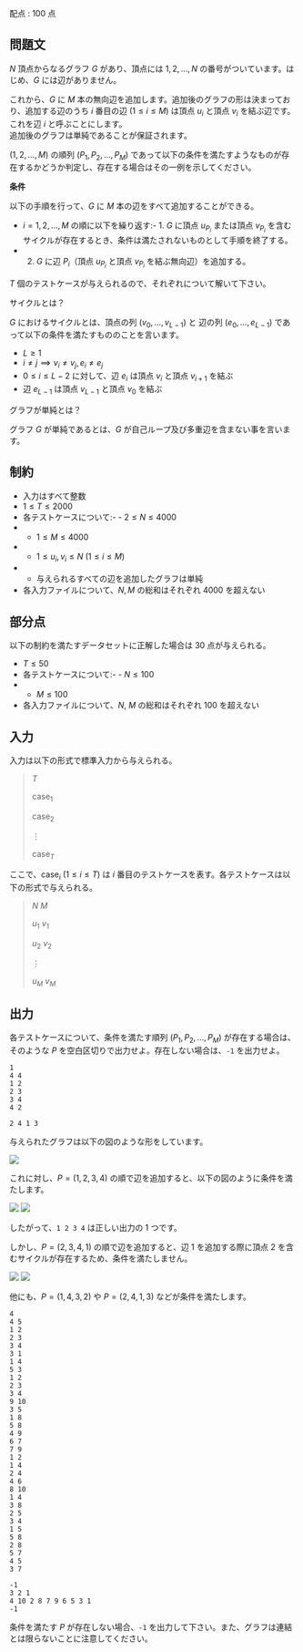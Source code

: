 配点 : $100$ 点

## 問題文

$N$ 頂点からなるグラフ $G$ があり、頂点には $1, 2, \ldots, N$ の番号がついています。はじめ、$G$ には辺がありません。

これから、$G$ に $M$ 本の無向辺を追加します。追加後のグラフの形は決まっており、追加する辺のうち $i$ 番目の辺 $(1 \leq i \leq M)$ は頂点 $u_i$ と頂点 $v_i$ を結ぶ辺です。これを辺 $i$ と呼ぶことにします。<br>
追加後のグラフは単純であることが保証されます。

$(1, 2, \ldots, M)$ の順列 $(P_1, P_2, \ldots, P_M)$ であって以下の条件を満たすようなものが存在するかどうか判定し、存在する場合はその一例を示してください。

**条件**

以下の手順を行って、$G$ に $M$ 本の辺をすべて追加することができる。

- $i = 1, 2, \dots, M$ の順に以下を繰り返す:-   1. $G$ に頂点 $u_{P_i}$ または頂点 $v_{P_i}$ を含むサイクルが存在するとき、条件は満たされないものとして手順を終了する。
-   2. $G$ に辺 $P_i$（頂点 $u_{P_i}$ と頂点 $v_{P_i}$ を結ぶ無向辺）を追加する。

$T$ 個のテストケースが与えられるので、それぞれについて解いて下さい。

サイクルとは？

$G$ におけるサイクルとは、頂点の列 $(v_0, \dots, v_{L - 1})$ と 辺の列 $(e_0, \dots, e_{L - 1})$ であって以下の条件を満たすもののことを言います。

- $L \ge 1$
- $i \neq j \implies v_i \neq v_j, e_i \neq e_j$
- $0 \le i \le L - 2$ に対して、辺 $e_i$ は頂点 $v_i$ と頂点 $v_{i+1}$ を結ぶ
- 辺 $e_{L-1}$ は頂点 $v_{L-1}$ と頂点 $v_0$ を結ぶ

グラフが単純とは？

グラフ $G$ が単純であるとは、$G$ が自己ループ及び多重辺を含まない事を言います。

## 制約

- 入力はすべて整数
- $1 \le T \le 2000$
- 各テストケースについて:-   - $2 \le N \le 4000$
-   - $1 \le M \le 4000$
-   - $1 \le u_i, v_i \le N\ (1 \leq i \leq M)$
-   - 与えられるすべての辺を追加したグラフは単純
- 各入力ファイルについて、$N, M$ の総和はそれぞれ $4000$ を超えない

## 部分点

以下の制約を満たすデータセットに正解した場合は $30$ 点が与えられる。

- $T \le 50$
- 各テストケースについて:-   - $N \le 100$
-   - $M \le 100$
- 各入力ファイルについて、$N$, $M$ の総和はそれぞれ $100$ を超えない

## 入力

入力は以下の形式で標準入力から与えられる。

> $T$
> 
> $\text{case}_1$
> 
> $\text{case}_2$
> 
> $\vdots$
> 
> $\text{case}_T$

ここで、$\text{case}_i\ (1 \leq i \leq T)$ は $i$ 番目のテストケースを表す。各テストケースは以下の形式で与えられる。

> $N$ $M$
> 
> $u_1$ $v_1$
> 
> $u_2$ $v_2$ 
> 
> $\vdots$
> 
> $u_M$ $v_M$

## 出力

各テストケースについて、条件を満たす順列 $(P_1, P_2, \ldots, P_M)$ が存在する場合は、そのような $P$ を空白区切りで出力せよ。存在しない場合は、`-1` を出力せよ。

```input1
1
4 4
1 2
2 3
3 4
4 2
```

```output1
2 4 1 3
```

与えられたグラフは以下の図のような形をしています。  

![](https://img.atcoder.jp/ttpc2024_1/efcd772696bd0c92c27611b554a4d94b.png)

これに対し、$P = (1, 2, 3, 4)$ の順で辺を追加すると、以下の図のように条件を満たします。  

![](https://img.atcoder.jp/ttpc2024_1/f639f61a8c21e023b412bb9d1f8c4cca.png)
![](https://img.atcoder.jp/ttpc2024_1/d6307590977040bdaea3733c0df34398.png)

したがって、`1 2 3 4` は正しい出力の $1$ つです。

しかし、$P = (2, 3, 4, 1)$ の順で辺を追加すると、辺 $1$ を追加する際に頂点 $2$ を含むサイクルが存在するため、条件を満たしません。

![](https://img.atcoder.jp/ttpc2024_1/d7e2277adb8c0aace5f07f25a6cf2569.png)
![](https://img.atcoder.jp/ttpc2024_1/11d01a954d01e5ea030492db5eefd3f8.png)

他にも、$P = (1, 4, 3, 2)$ や $P = (2, 4, 1, 3)$ などが条件を満たします。

```input2
4
4 5
1 2
2 3
3 4
3 1
1 4
5 3
1 2
2 3
3 4
9 10
3 5
1 8
5 8
4 9
6 7
7 9
1 2
1 4
2 4
4 6
8 10
1 4
3 8
2 5
3 4
1 5
5 8
2 8
5 7
4 5
3 7
```

```output2
-1
3 2 1
4 10 2 8 7 9 6 5 3 1
-1
```

条件を満たす $P$ が存在しない場合、`-1` を出力して下さい。また、グラフは連結とは限らないことに注意してください。